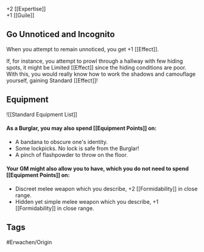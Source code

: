 +2 [[Expertise]]  
+1 [[Guile]]

## Go Unnoticed and Incognito
When you attempt to remain unnoticed, you get +1 [[Effect]].

If, for instance, you attempt to prowl through a hallway with few hiding spots, it might be Limited [[Effect]] since the hiding conditions are poor. With this, you would really know how to work the shadows and camouflage yourself, gaining Standard [[Effect]]!


## Equipment
![[Standard Equipment List]]

#### As a Burglar, you may also spend [[Equipment Points]] on:

- A bandana to obscure one's identity.
- Some lockpicks. No lock is safe from the Burglar!
- A pinch of flashpowder to throw on the floor.

#### Your GM might also allow you to have, which you do not need to spend [[Equipment Points]] on:

- Discreet melee weapon which you describe, +2 [[Formidability]] in close range.
- Hidden yet simple melee weapon which you describe, +1 [[Formidability]] in close range. 
## Tags
#Erwachen/Origin